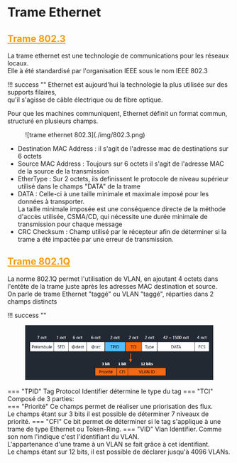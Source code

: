 # Trame Ethernet

## <span style="color: #F39C12;"><u>Trame 802.3</u></span>

La trame ethernet est une technologie de communications pour les réseaux locaux.  
Elle à été standardisé par l'organisation IEEE sous le nom IEEE 802.3  

!!! success ""
    Ethernet est aujourd'hui la technologie la plus utilisée sur des supports filaires,  
    qu'il s'agisse de câble électrique ou de fibre optique.

Pour que les machines communiquent, Ethernet définit un format commun, structuré en plusieurs champs.  

<figure markdown="1">
![trame ethernet 802.3](./img/802.3.png)
</figure>

- Destination MAC Address : il s'agit de l'adresse mac de destinations sur 6 octets
- Source MAC Address : Toujours sur 6 octets il s'agit de l'adresse MAC de la source de la transmission
- EtherType : Sur 2 octets, ils definissent le protocole de niveau supérieur utilisé dans le champs "DATA" de la trame
- DATA : Celle-ci à une taille minimale et maximale imposé pour les données à transporter.  
La taille minimale imposée est une conséquence directe de la méthode d'accès utilisée, CSMA/CD, qui nécessite une durée minimale de transmission pour chaque message
- CRC Checksum : Champ utilisé par le récepteur afin de déterminer si la trame a été impactée par une erreur de transmission.

## <span style="color: #F39C12;"><u>Trame 802.1Q</u></span>

La norme 802.1Q permet l'utilisation de VLAN, en ajoutant 4 octets dans l'entête de la trame juste après les adresses MAC destination et source.  
On parle de trame Ethernet "taggé" ou VLAN "taggé", réparties dans 2 champs distincts  

!!! success ""
    <figure markdown="1">
    ![trame 802.1Q](./img/802.1Q.png)
    </figure>
    === "TPID"
        Tag Protocol Identifier détermine le type du tag
    === "TCI"
        Composé de 3 parties:  
        === "Priorité"
            Ce champs permet de réaliser une priorisation des flux.  
            Le champs étant sur 3 bits il est possible de déterminer 7 niveaux de priorité.
        === "CFI"
            Ce bit permet de déterminer si le tag s'applique à une trame de type Ethernet ou Token-Ring.
        === "VID"
            Vlan Identifier. Comme son nom l'indique c'est l'identifiant du VLAN.  
            L'appartenance d'une trame à un VLAN se fait grâce à cet identifiant.  
            Le champs étant sur 12 bits, il est possible de déclarer jusqu'à 4096 VLANs.

